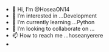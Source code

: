 - 👋 Hi, I’m @HoseaON14
- 👀 I’m interested in ...Development
- 🌱 I’m currently learning ...Python
- 💞️ I’m looking to collaborate on ...
- 📫 How to reach me ...hoseanyerere
- 

<!---
HoseaON14/HoseaON14 is a ✨ special ✨ repository because its `README.md` (this file) appears on your GitHub profile.
You can click the Preview link to take a look at your changes.
--->
